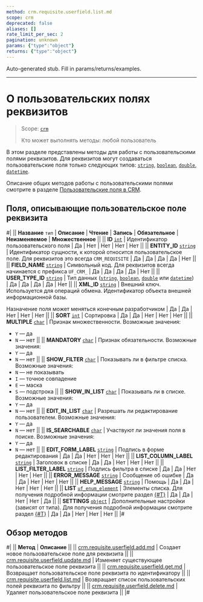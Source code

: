 ```yaml
---
method: crm.requisite.userfield.list.md
scope: crm
deprecated: false
aliases: []
rate_limit_per_sec: 2
pagination: unknown
params: {"type":"object"}
returns: {"type":"object"}
---
```


Auto-generated stub. Fill in params/returns/examples.

---

# О пользовательских полях реквизитов

> Scope: [`crm`](../../../scopes/permissions.md)
>
> Кто может выполнять методы: любой пользователь

В этом разделе представлены методы для работы с пользовательскими полями реквизитов.
Для реквизитов могут создаваться пользовательские поля только следующих типов: [`string`](../../universal/user-defined-fields/crm-userfield-types.md), [`boolean`](../../universal/user-defined-fields/crm-userfield-types.md), [`double`](../../universal/user-defined-fields/crm-userfield-types.md), [`datetime`](../../universal/user-defined-fields/crm-userfield-types.md).

Описание общих методов работы с пользовательскими полями смотрите в разделе [Пользовательские поля в CRM](../../universal/user-defined-fields/index.md).

## Поля, описывающие пользовательское поле реквизита

#|
|| **Название**
`тип` | **Описание** | **Чтение** | **Запись** | **Обязательное** | **Неизменяемое** | **Множественное** ||
|| **ID**
[`int`](../../../data-types.md) | Идентификатор пользовательского поля | Да | Нет | Нет | Нет | Нет ||
|| **ENTITY_ID**
[`string`](../../../data-types.md) | Идентификатор сущности, к которой относится пользовательское поле. Для реквизитов это всегда `CRM_REQUISITE` | Да | Да | Да | Да | Нет ||
|| **FIELD_NAME**
[`string`](../../../data-types.md) | Символьный код. Для реквизитов всегда начинается с префикса `UF_CRM_` | Да | Да | Да | Да | Нет ||
|| **USER_TYPE_ID**
[`string`](../../../data-types.md) | Тип данных ([`string`](../../universal/user-defined-fields/crm-userfield-types.md), [`boolean`](../../universal/user-defined-fields/crm-userfield-types.md), [`double`](../../universal/user-defined-fields/crm-userfield-types.md) или [`datetime`](../../universal/user-defined-fields/crm-userfield-types.md)) | Да | Да | Да | Да | Нет ||
|| **XML_ID**
[`string`](../../../data-types.md) | Внешний ключ. Используется для операций обмена. Идентификатор объекта внешней информационной базы. 

Назначение поля может меняться конечным разработчиком | Да | Да | Нет | Нет | Нет ||
|| **SORT**
[`int`](../../../data-types.md) | Сортировка | Да | Да | Нет | Нет | Нет ||
|| **MULTIPLE**
[`char`](../../../data-types.md) | Признак множественности. Возможные значения:
- `Y` — да
- `N` — нет 
||
|| **MANDATORY**
[`char`](../../../data-types.md) | Признак обязательности. Возможные значения:
- `Y` — да
- `N` — нет 
||
|| **SHOW_FILTER**
[`char`](../../../data-types.md) | Показывать ли в фильтре списка. Возможные значения:
- `N` — не показывать
- `I` — точное совпадение
- `E` — маска
- `S` — подстрока 
||
|| **SHOW_IN_LIST**
[`char`](../../../data-types.md) | Показывать ли в списке. Возможные значения:
- `Y` — да
- `N` — нет 
||
|| **EDIT_IN_LIST**
[`char`](../../../data-types.md) | Разрешать ли редактирование пользователем. Возможные значения:
- `Y` — да
- `N` — нет 
||
|| **IS_SEARCHABLE**
[`char`](../../../data-types.md) | Участвуют ли значения поля в поиске. Возможные значения:
- `Y` — да
- `N` — нет 
||
|| **EDIT_FORM_LABEL**
[`string`](../../../data-types.md) | Подпись в форме редактирования | Да | Да | Нет | Нет | Нет ||
|| **LIST_COLUMN_LABEL**
[`string`](../../../data-types.md) | Заголовок в списке | Да | Да | Нет | Нет | Нет ||
|| **LIST_FILTER_LABEL**
[`string`](../../../data-types.md) | Подпись фильтра в списке | Да | Да | Нет | Нет | Нет ||
|| **ERROR_MESSAGE**
[`string`](../../../data-types.md) | Сообщение об ошибке | Да | Да | Нет | Нет | Нет ||
|| **HELP_MESSAGE**
[`string`](../../../data-types.md) | Помощь | Да | Да | Нет | Нет | Нет ||
|| **LIST**
[`uf_enum_element`](../../../data-types.md) | Элементы списка. Для получения подробной информации смотрите раздел [{#T}](../../universal/user-defined-fields/crm-userfield-enumeration-fields.md) | Да | Да | Нет | Нет | Да ||
|| **SETTINGS**
[`object`](../../../data-types.md) | Дополнительные настройки (зависят от типа). Для получения подробной информации смотрите раздел [{#T}](../../universal/user-defined-fields/crm-userfield-settings-fields.md) | Да | Да | Нет | Нет | Нет ||
|#

## Обзор методов

#|
|| **Метод** | **Описание** ||
|| [crm.requisite.userfield.add.md](crm-requisite-userfield-add.md) | Создает новое пользовательское поле для реквизита ||
|| [crm.requisite.userfield.update.md](crm-requisite-userfield-update.md) | Изменяет существующее пользовательское поле реквизита ||
|| [crm.requisite.userfield.get.md](crm-requisite-userfield-get.md) | Возвращает пользовательское поле реквизита по идентификатору ||
|| [crm.requisite.userfield.list.md](crm-requisite-userfield-list.md) | Возвращает список пользовательских полей реквизита по фильтру ||
|| [crm.requisite.userfield.delete.md](crm-requisite-userfield-delete.md) | Удаляет пользовательское поле реквизита ||
|#
